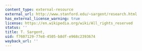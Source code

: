 ```yaml
---
content_type: external-resource
external_url: http://www.stanford.edu/~sargent/research.html
has_external_license_warning: true
license: https://en.wikipedia.org/wiki/All_rights_reserved
status: ''
title: T. Sargent,
uid: f7607129-77e8-4505-b8df-e968c2393674
wayback_url: ''
---
```

